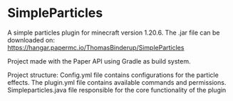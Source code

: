 # SimpleParticles
A simple particles plugin for minecraft version 1.20.6. The .jar file can be downloaded on: https://hangar.papermc.io/ThomasBinderup/SimpleParticles

Project made with the Paper API using Gradle as build system.

Project structure:
Config.yml file contains configurations for the particle effects. 
The plugin.yml file contains available commands and permissions.
Simpleparticles.java file responsible for the core functionality of the plugin
